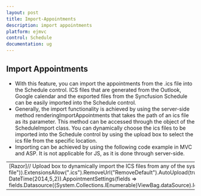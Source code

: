 ```yaml
---
layout: post
title: Import-Appointments
description: import appointments
platform: ejmvc
control: Schedule
documentation: ug
---
```


## Import Appointments

* With this feature, you can import the appointments from the .ics file into the Schedule control. ICS files that are generated from the Outlook, Google calendar and the exported files from the Syncfusion Schedule can be easily imported into the Schedule control. 
* Generally, the import functionality is achieved by using the server-side method renderingImportAppointments that takes the path of an ics file as its parameter. This method can be accessed through the object of the ScheduleImport class. You can dynamically choose the ics files to be imported into the Schedule control by using the upload box to select the ics file from the specific location. 
* Importing can be achieved by using the following code example in MVC and ASP. It is not applicable for JS, as it is done through server-side.







<table>
<tr>
<td>
[Razor]// Upload box to dynamically import the ICS files from any of the system location@(Html.EJ().Uploadbox("UploadDefault").Height("30px").SaveUrl("SaveDefault").UploadBoxButtonText(btn=>btn.Browse("Import ICS file")).ExtensionsAllow(".ics").RemoveUrl("RemoveDefault").AutoUpload(true).ShowFileDetails(false).MultipleFilesSelection(false).ClientSideEvents(evt=>evt.Complete("onUploadComplete")))@(Html.EJ().Schedule("Schedule1").Width("100%").Height("525px").CurrentDate(new DateTime(2014,5,2)).AppointmentSettings(fields => fields.Datasource((System.Collections.IEnumerable)ViewBag.dataSource).Id("Id").Subject("Subject").StartTime("StartTime").EndTime("EndTime").AllDay("AllDay").Recurrence("Recurrence").RecurrenceRule("RecurrenceRule")))@section ScriptSection{<script type="text/javascript">$(document).ready(function () {$("#Schedule1").find("tr.e-scheduleheader td").first().append($("#UploadDefault"));});// Method that gets called, on successful completion of the file upload. Within this method, the newly retrieved appointments from the imported file are assigned to the schedule control from the controller.function onUploadComplete(e, args) {var query = ej.Query().from("DefaultSchedules");var dManager = ej.DataManager({// calls the controller action ScehduleImportDataurl: "/Schedule/ScheduleImportData",offline: false});dManager.adaptor = new ej.UrlAdaptor();$("#Schedule1").ejSchedule({appointmentSettings: {dataSource: dManager, tableName: "DefaultSchedules", query: query}});}</script>}<style>#UploadDefault{margin-right: 45px;margin-top: 10px;float: right;}#UploadDefault .e-selectpart{padding: 3px 10px;}</td></tr>
<tr>
<td>
[Controller]public partial class ScheduleController : Controller{public ActionResult ScheduleImport(){IEnumerable DataSource = new ScheduleDataDataContext().DefaultSchedules.ToList();ViewBag.dataSource = DataSource;return View();}// Action gets called on successful completion of the file upload that returns back the imported appointments along with the schedule’s original data.public ActionResult ScheduleImportData(){IEnumerable DataSource = new ScheduleDataDataContext().DefaultSchedules.ToList();var data = DataSource;if (TempData["dataSource"] != null)data = (IEnumerable)TempData["dataSource"];elsedata = DataSource;return Json(data, JsonRequestBehavior.AllowGet);}// Action called by uploadBox control to save the uploaded Ics files into corresponding folder.public ActionResult SaveDefault(IEnumerable<HttpPostedFileBase> UploadDefault){var destinationPath = "";foreach (var file in UploadDefault){var fileName = Path.GetFileName(file.FileName);destinationPath = Path.Combine(Server.MapPath("~/App_Data"), fileName);file.SaveAs(destinationPath);}// Create an object of the class ScheduleImportScheduleImport importApps = new ScheduleImport();// Access the method to import the ics file appointments into schedule control through the object created above.var app =importApps.renderingImportAppointments(destinationPath);var dataSource = new ScheduleDataDataContext().DefaultSchedules.ToList();int intMax = dataSource.Max(a => a.Id);for (var i = 0; i < app.Count; i++){app[i].Id = intMax + 1;DefaultSchedule row = new DefaultSchedule(app[i].Id, app[i].Subject, app[i].Location, app[i].StartTime, app[i].EndTime, app[i].Description, null, null, app[i].Recurrence, null, null, app[i].AppointmentCategorize, null, app[i].AllDay, null, null, app[i].RecurrenceRules);dataSource.Add(row);intMax = app[i].Id;}ViewBag.dataSource = dataSource;TempData["dataSource"] = dataSource;return RedirectToAction("ScheduleImport","ScheduleImport");}// To Remove the uploaded ICS files.public ActionResult RemoveDefault(string[] fileNames){foreach (var fullName in fileNames){var fileName = Path.GetFileName(fullName);var physicalPath = Path.Combine(Server.MapPath("~/App_Data"), fileName);if (System.IO.File.Exists(physicalPath)){System.IO.File.Delete(physicalPath);}}return Content("");}}</td></tr>
</table>




* Execute the above code. Now, click on the browse button. 
* It displays a window to choose the ics files which is to be uploaded into the Schedule control as illustrated in the following screenshot. 
* Choose the file and click “Open” to imports the selected file into your Schedule control.

{{ '![](Import-Appointments_images/Import-Appointments_img1.png)' | markdownify }}
{:.image }




{{ '![](Import-Appointments_images/Import-Appointments_img2.png)' | markdownify }}
{:.image }




* [Click here](http://mvc.syncfusion.com/demos/web/schedule/scheduleicsexport) to see the__working of__Import and Export Appointments.



